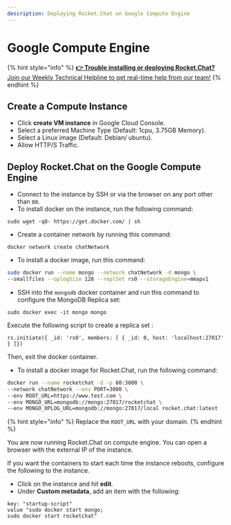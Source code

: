 ```yaml
---
description: Deploying Rocket.Chat on Google Compute Engine
---
```


# Google Compute Engine

{% hint style="info" %}
[**👉 Trouble installing or deploying Rocket.Chat?** Join our Weekly Technical Helpline to get real-time help from our team!](https://app.livestorm.co/rocket-chat/rocketchats-weekly-technical-helpline?type=detailed)
{% endhint %}

## Create a Compute Instance

* Click **create VM instance** in Google Cloud Console.
* Select a preferred Machine Type (Default: 1cpu, 3.75GB Memory).
* Select a Linux image (Default: Debian/ ubuntu).
* Allow HTTP/S Traffic.

## Deploy Rocket.Chat on the Google Compute Engine

* Connect to the instance by SSH or via the browser on any port other than `80`.
* To install docker on the instance, run the following command:

`sudo wget -qO- https://get.docker.com/ | sh`

* Create a container network by running this command:

`docker network create chatNetwork`

* To install a docker image, run this command:

```bash
sudo docker run --name mongo --network chatNetwork -d mongo \
--smallfiles --oplogSize 128 --replSet rs0 --storageEngine=mmapv1
```

* SSH into the `mongodb` docker container and run this command to configure the MongoDB Replica set:

&#x20;`sudo docker exec -it mongo mongo`

Execute the following script to create a replica set :&#x20;

`rs.initiate({ _id: 'rs0', members: [ { _id: 0, host: 'localhost:27017' } ]})`

Then, exit the docker container.

* To install a docker image for Rocket.Chat, run the following command:

```bash
docker run --name rocketchat -d -p 80:3000 \
--network chatNetwork --env PORT=3000 \
--env ROOT_URL=https://www.test.com \
--env MONGO_URL=mongodb://mongo:27017/rocketchat \
--env MONGO_OPLOG_URL=mongodb://mongo:27017/local rocket.chat:latest
```

{% hint style="info" %}
Replace the `ROOT_URL` with your domain.
{% endhint %}

You are now running Rocket.Chat on compute engine. You can open a browser with the external IP of the instance.

If you want the containers to start each time the instance reboots, configure the following to the instance.

* Click on the instance and hit **edit**.
* Under **Custom metadata**, add an item with the following:

```
key: "startup-script"
value "sudo docker start mongo;
sudo docker start rocketchat"
```
